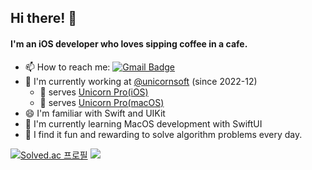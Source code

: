 ## Hi there! 👋

#### I'm an iOS developer who loves sipping coffee in a cafe.

- 📫 How to reach me: [![Gmail Badge](https://img.shields.io/badge/Gmail-d14836?style=flat-square&logo=Gmail&logoColor=white&link=mailto:sinbein9@gmail.com)](mailto:sinbein9@gmail.com)
- 🔭 I'm currently working at [@unicornsoft](https://www.unicorn-soft.com/) (since 2022-12)
  - 🦄 serves [Unicorn Pro(iOS)](https://apps.apple.com/kr/app/id1672492731)
  - 🚀 serves [Unicorn Pro(macOS)](https://getunicorn.app/ko/product/unicorn-pro/macos)
- 😄 I'm familiar with Swift and UIKit
- 🌱 I'm currently learning MacOS development with SwiftUI   
- 🧩 I find it fun and rewarding to solve algorithm problems every day.

[![Solved.ac 프로필](http://mazassumnida.wtf/api/generate_badge?boj=honghoker)](https://solved.ac/honghoker)
<img src="http://mazandi.herokuapp.com/api?handle=honghoker&theme=warm"/>

<!--
- 🔭 I’m currently working on ...
- 🌱 I’m currently learning ...
- 👯 I’m looking to collaborate on ...
- 🤔 I’m looking for help with ...
- 💬 Ask me about ...
- 📫 How to reach me: ...
- 😄 Pronouns: ...
- ⚡ Fun fact: ...
-->
